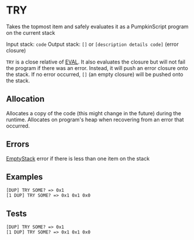 # TRY

Takes the topmost item and safely evaluates it as a PumpkinScript
program on the current stack

Input stack: `code`
Output stack: `[]` or `[description details code]` (error closure)

`TRY` is a close relative of [EVAL](EVAL.md). It also evaluates
the closure but will not fail the program if there was an error.
Instead, it will push an error closure onto the stack. If no error
occurred, `[]` (an empty closure) will be pushed onto the stack.

## Allocation

Allocates a copy of the code (this might change in the future)
during the runtime. Allocates on program's heap when recovering
from an error that occurred.

## Errors

[EmptyStack](./ERRORS/EmptyStack.md) error if there is less than one item on the stack

## Examples

```
[DUP] TRY SOME? => 0x1
[1 DUP] TRY SOME? => 0x1 0x1 0x0
```

## Tests

```
[DUP] TRY SOME? => 0x1
[1 DUP] TRY SOME? => 0x1 0x1 0x0
```